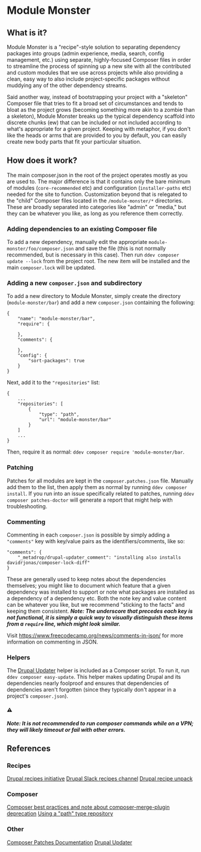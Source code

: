 # Module Monster

## What is it?
Module Monster is a "recipe"-style solution to separating dependency packages into groups (admin experience, media, search, config management, etc.) using separate, highly-focused Composer files in order to streamline the process of spinning up a new site with all the contributed and custom modules that we use across projects while also providing a clean, easy way to also include project-specific packages without muddying any of the other dependency streams.

Said another way, instead of bootstrapping your project with a "skeleton" Composer file that tries to fit a broad set of circumstances and tends to bloat as the project grows (becoming something more akin to a zombie than a skeleton), Module Monster breaks up the typical dependency scaffold into discrete chunks (ew) that can be included or not included according to what's appropriate for a given project. Keeping with metaphor, if you don't like the heads or arms that are provided to you by default, you can easily create new body parts that fit your particular situation.

## How does it work?
The main composer.json in the root of the project operates mostly as you are used to. The major difference is that it contains only the bare minimum of modules (`core-recommended` etc) and configuration (`installer-paths` etc) needed for the site to function. Customization beyond that is relegated to the "child" Composer files located in the `/module-monster/*` directories. These are broadly separated into categories like "admin" or "media," but they can be whatever you like, as long as you reference them correctly.

### Adding dependencies to an existing Composer file
To add a new dependency, manually edit the appropriate `module-monster/foo/composer.json` and save the file (this is not normally recommended, but is necessary in this case). Then run `ddev composer update --lock` from the project root. The new item will be installed and the main `composer.lock` will be updated.

### Adding a new `composer.json` and subdirectory
To add a new directory to Module Monster, simply create the directory (`module-monster/bar`) and add a new `composer.json` containing the following:
```
{
    "name": "module-monster/bar",
    "require": {

    },
    "comments": {

    },
    "config": {
        "sort-packages": true
    }
}
```
Next, add it to the `"repositories"` list:
```
{
    ...
    "repositories": [
        {
            "type": "path",
            "url": "module-monster/bar"
        }
    ]
    ...
}
```
Then, require it as normal: `ddev composer require 'module-monster/bar`.

### Patching
Patches for all modules are kept in the `composer.patches.json` file. Manually add them to the list, then apply them as normal by running `ddev composer install`. If you run into an issue specifically related to patches, running `ddev composer patches-doctor` will generate a report that might help with troubleshooting.

### Commenting
Commenting in each `composer.json` is possible by simply adding a `"comments"` key with key/value pairs as the identifiers/comments, like so:
```
"comments": {
    "_metadrop/drupal-updater_comment": "installing also installs davidrjonas/composer-lock-diff"
}
```
These are generally used to keep notes about the dependencies themselves; you might like to document which feature that a given dependency was installed to support or note what packages are installed as a dependency of a dependency etc. Both the note key and value content can be whatever you like, but we recommend "sticking to the facts" and keeping them consistent. ***Note: The underscore that precedes each key is not functional, it is simply a quick way to visually distinguish these items from a `require` line, which might look similar.***

Visit https://www.freecodecamp.org/news/comments-in-json/ for more information on commenting in JSON.

### Helpers
The [Drupal Updater](https://github.com/Metadrop/drupal-updater) helper is included as a Composer script. To run it, run `ddev composer easy-update`. This helper makes updating Drupal and its dependencies nearly foolproof and ensures that dependencies of dependencies aren't forgotten (since they typically don't appear in a project's `composer.json`).


#### ⚠️
***Note: It is not recommended to run composer commands while on a VPN; they will likely timeout or fail with other errors.***

## References
### Recipes
[Drupal recipes initiative](https://www.drupal.org/project/distributions_recipes)
[Drupal Slack recipes channel](https://drupal.slack.com/archives/C2THUBAVA)
[Drupal recipe unpack](https://gitlab.ewdev.ca/yonas.legesse/drupal-recipe-unpack)

### Composer
[Composer best practices and note about composer-merge-plugin deprecation](https://drupalize.me/tutorial/composer-configuration-drupal)
[Using a "path" type repository](https://getcomposer.org/doc/05-repositories.md#path)

### Other
[Composer Patches Documentation](https://docs.cweagans.net/composer-patches/)
[Drupal Updater](https://github.com/Metadrop/drupal-updater)
